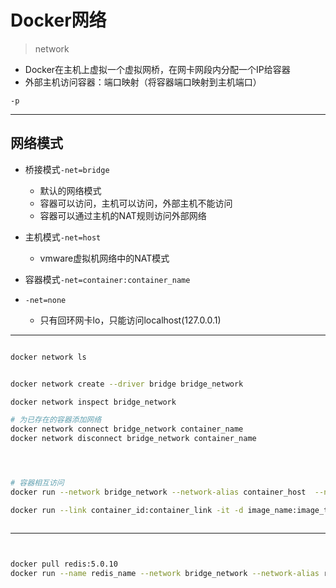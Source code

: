 # Docker网络
> network


- Docker在主机上虚拟一个虚拟网桥，在网卡网段内分配一个IP给容器
- 外部主机访问容器：端口映射（将容器端口映射到主机端口）

```
-p
```
---

## 网络模式

- 桥接模式`-net=bridge`
    - 默认的网络模式
    - 容器可以访问，主机可以访问，外部主机不能访问
    - 容器可以通过主机的NAT规则访问外部网络
- 主机模式`-net=host`
    - vmware虚拟机网络中的NAT模式

- 容器模式`-net=container:container_name`



- `-net=none`
    - 只有回环网卡lo，只能访问localhost(127.0.0.1)


---

```sh

docker network ls


docker network create --driver bridge bridge_network

docker network inspect bridge_network

# 为已存在的容器添加网络
docker network connect bridge_network container_name
docker network disconnect bridge_network container_name




# 容器相互访问
docker run --network bridge_network --network-alias container_host  --name container_name -it -d image_name:image_tag

docker run --link container_id:container_link -it -d image_name:image_tag



```


---


```sh


docker pull redis:5.0.10
docker run --name redis_name --network bridge_network --network-alias redis_host -p 16379:6379 -d redis:5.0.10 --requirepass chench





```